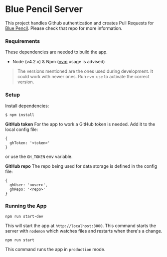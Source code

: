 # Blue Pencil Server
This project handles Github authentication and creates Pull Requests for [Blue Pencil](https://github.com/developmentseed/blue-pencil). Please check that repo for more information.

### Requirements
These dependencies are needed to build the app.

- Node (v4.2.x) & Npm ([nvm](https://github.com/creationix/nvm) usage is advised)

> The versions mentioned are the ones used during development. It could work with newer ones.
  Run `nvm use` to activate the correct version.

### Setup
Install dependencies:
```
$ npm install
```

**GitHub token**
For the app to work a GitHub token is needed.
Add it to the local config file:
```
{
  ghToken: '<token>'
}
```
or use the `GH_TOKEN` env variable.

**GitHub repo**
The repo being used for data storage is defined in the config file:
```
{
  ghUser: '<user>',
  ghRepo: '<repo>'
}
```

### Running the App
```
npm run start-dev
```
This will start the app at `http://localhost:3000`.
This command starts the server with `nodemon` which watches files and restarts when there's a change. 

```
npm run start
```
This command runs the app in `production` mode.

